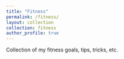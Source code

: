 ```yaml
---
title: "Fitness"
permalink: /fitness/
layout: collection
collection: fitness
author_profile: true
---
```


Collection of my fitness goals, tips, tricks, etc. 

